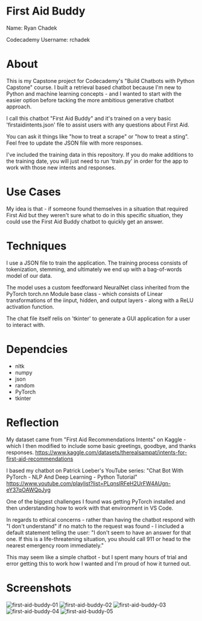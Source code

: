# First Aid Buddy

Name: Ryan Chadek

Codecademy Username: rchadek

# About
This is my Capstone project for Codecademy's "Build Chatbots with Python Capstone" course. I built a retrieval based chatbot because I'm new to Python and machine learning concepts - and I wanted to start with the easier option before tacking the more ambitious generative chatbot approach.

I call this chatbot "First Aid Buddy" and it's trained on a very basic 'firstaidintents.json' file to assist users with any questions about First Aid.

You can ask it things like "how to treat a scrape" or "how to treat a sting". Feel free to update the JSON file with more responses. 

I've included the training data in this repository. If you do make additions to the training date, you will just need to run 'train.py' in order for the app to work with those new intents and responses.

# Use Cases
My idea is that - if someone found themselves in a situation that required First Aid but they weren't sure what to do in this specific situation, they could use the First Aid Buddy chatbot to quickly get an answer.

# Techniques
I use a JSON file to train the application. The training process consists of tokenization, stemming, and ultimately we end up with a bag-of-words model of our data.

The model uses a custom feedforward NeuralNet class inherited from the PyTorch torch.nn Module base class - which consists of Linear transformations of the iinput, hidden, and output layers - along with a ReLU activation function.

The chat file itself relis on 'tkinter' to generate a GUI application for a user to interact with.

# Dependcies
- nltk
- numpy
- json
- random
- PyTorch
- tkinter

# Reflection
My dataset came from "First Aid Recommendations Intents" on Kaggle - which I then modified to include some basic greetings, goodbye, and thanks responses.
https://www.kaggle.com/datasets/therealsampat/intents-for-first-aid-recommendations

I based my chatbot on Patrick Loeber's YouTube series: "Chat Bot With PyTorch - NLP And Deep Learning - Python Tutorial" 
https://www.youtube.com/playlist?list=PLqnslRFeH2UrFW4AUgn-eY37qOAWQpJyg

One of the biggest challenges I found was getting PyTorch installed and then understanding how to work with that environment in VS Code. 

In regards to ethical concerns - rather than having the chatbot respond with "I don't understand" if no match to the request was found - I included a default statement telling the user: "I don't seem to have an answer for that one. If this is a life-threatening situation, you should call 911 or head to the nearest emergency room immediately."

This may seem like a simple chatbot - but I spent many hours of trial and error getting this to work how I wanted and I'm proud of how it turned out.

# Screenshots
![first-aid-buddy-01](https://user-images.githubusercontent.com/30985537/216718817-87781845-0434-499f-bba3-8ea1d9e001e4.JPG)
![first-aid-buddy-02](https://user-images.githubusercontent.com/30985537/216718822-d826d1f8-2255-4c43-98ea-b3679f2d7e68.JPG)
![first-aid-buddy-03](https://user-images.githubusercontent.com/30985537/216718826-b1b1ac27-2208-4cd7-986a-94d64c63425f.JPG)
![first-aid-buddy-04](https://user-images.githubusercontent.com/30985537/216718828-328b6b5c-bf44-4be0-b233-62e1e7590aec.JPG)
![first-aid-buddy-05](https://user-images.githubusercontent.com/30985537/216718831-5bc3245e-ef32-4b72-a28b-f814c98a9329.JPG)


